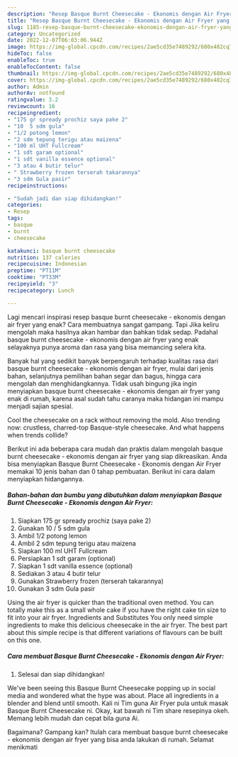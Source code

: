 ```yaml
---
description: "Resep Basque Burnt Cheesecake - Ekonomis dengan Air Fryer yang Enak}"
title: "Resep Basque Burnt Cheesecake - Ekonomis dengan Air Fryer yang Enak}"
slug: 1185-resep-basque-burnt-cheesecake-ekonomis-dengan-air-fryer-yang-enak
category: Uncategorized
date: 2022-12-07T06:03:06.944Z
image: https://img-global.cpcdn.com/recipes/2ae5cd35e7489292/680x482cq70/basque-burnt-cheesecake-ekonomis-dengan-air-fryer-foto-resep-utama.jpg
hideToc: false
enableToc: true
enableTocContent: false
thumbnail: https://img-global.cpcdn.com/recipes/2ae5cd35e7489292/680x482cq70/basque-burnt-cheesecake-ekonomis-dengan-air-fryer-foto-resep-utama.jpg
cover: https://img-global.cpcdn.com/recipes/2ae5cd35e7489292/680x482cq70/basque-burnt-cheesecake-ekonomis-dengan-air-fryer-foto-resep-utama.jpg
author: Admin
authorAv: notfound
ratingvalue: 3.2
reviewcount: 16
recipeingredient:
- "175 gr spready prochiz saya pake 2"
- "10  5 sdm gula"
- "1/2 potong lemon"
- "2 sdm tepung terigu atau maizena"
- "100 ml UHT Fullcream"
- "1 sdt garam optional"
- "1 sdt vanilla essence optional"
- "3 atau 4 butir telur"
- " Strawberry frozen terserah takarannya"
- "3 sdm Gula pasir"
recipeinstructions:

- "Sudah jadi dan siap dihidangkan!"
categories:
- Resep
tags:
- basque
- burnt
- cheesecake

katakunci: basque burnt cheesecake 
nutrition: 137 calories
recipecuisine: Indonesian
preptime: "PT11M"
cooktime: "PT33M"
recipeyield: "3"
recipecategory: Lunch

---
```



Lagi mencari inspirasi resep basque burnt cheesecake - ekonomis dengan air fryer yang enak? Cara membuatnya sangat gampang. Tapi Jika keliru mengolah maka hasilnya akan hambar dan bahkan tidak sedap. Padahal basque burnt cheesecake - ekonomis dengan air fryer yang enak selayaknya punya aroma dan rasa yang bisa memancing selera kita.


Banyak hal yang sedikit banyak berpengaruh terhadap kualitas rasa dari basque burnt cheesecake - ekonomis dengan air fryer, mulai dari jenis bahan, selanjutnya pemilihan bahan segar dan bagus, hingga cara mengolah dan menghidangkannya. Tidak usah bingung jika ingin menyiapkan basque burnt cheesecake - ekonomis dengan air fryer yang enak di rumah, karena asal sudah tahu caranya maka hidangan ini mampu menjadi sajian spesial.

Cool the cheesecake on a rack without removing the mold. Also trending now: crustless, charred-top Basque-style cheesecake. And what happens when trends collide?


Berikut ini ada beberapa cara mudah dan praktis dalam mengolah basque burnt cheesecake - ekonomis dengan air fryer yang siap dikreasikan. Anda bisa menyiapkan Basque Burnt Cheesecake - Ekonomis dengan Air Fryer memakai 10 jenis bahan dan 0 tahap pembuatan. Berikut ini cara dalam menyiapkan hidangannya.

<!--inarticleads1-->

##### Bahan-bahan dan bumbu yang dibutuhkan dalam menyiapkan Basque Burnt Cheesecake - Ekonomis dengan Air Fryer:

1. Siapkan 175 gr spready prochiz (saya pake 2)
1. Gunakan 10 / 5 sdm gula
1. Ambil 1/2 potong lemon
1. Ambil 2 sdm tepung terigu atau maizena
1. Siapkan 100 ml UHT Fullcream
1. Persiapkan 1 sdt garam (optional)
1. Siapkan 1 sdt vanilla essence (optional)
1. Sediakan 3 atau 4 butir telur
1. Gunakan  Strawberry frozen (terserah takarannya)
1. Gunakan 3 sdm Gula pasir


Using the air fryer is quicker than the traditional oven method. You can totally make this as a small whole cake if you have the right cake tin size to fit into your air fryer. Ingredients and Substitutes You only need simple ingredients to make this delicious cheesecake in the air fryer. The best part about this simple recipe is that different variations of flavours can be built on this one. 

<!--inarticleads2-->

##### Cara membuat Basque Burnt Cheesecake - Ekonomis dengan Air Fryer:


1. Selesai dan siap dihidangkan!

We&#39;ve been seeing this Basque Burnt Cheesecake popping up in social media and wondered what the hype was about. Place all ingredients in a blender and blend until smooth. Kali ni Tim guna Air Fryer pula untuk masak Basque Burnt Cheesecake ni. Okay, kat bawah ni Tim share resepinya okeh. Memang lebih mudah dan cepat bila guna Ai. 

Bagaimana? Gampang kan? Itulah cara membuat basque burnt cheesecake - ekonomis dengan air fryer yang bisa anda lakukan di rumah. Selamat menikmati
